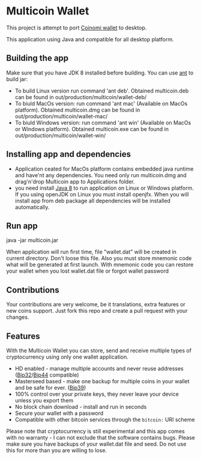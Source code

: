 Multicoin Wallet
===============

This project is attempt to port [Coinomi wallet](https://coinomi.com) to desktop.

This application using Java and compatible for all desktop platform.

## Building the app

Make sure that you have JDK 8 installed before building. You can use [ant](http://ant.apache.org/bindownload.cgi) to build jar:

- To build Linux version run command 'ant deb'. Obtained multicoin.deb can be found in out/production/multicoin/wallet-deb/
- To biuld MacOs version: run command 'ant mac' (Available on MacOs platform). Obtained multicoin.dmg can be found in out/production/multicoin/wallet-mac/ 
- To biuld Windows version: run command 'ant win' (Available on MacOs or Windows platform). Obtained multicoin.exe can be found in out/production/multicoin/wallet-win/  

## Installing app and dependencies

- Application ceated for MacOs platform contains embedded java runtime and have'nt any dependencies. You need only run multicoin.dmg and drag'n'drop Multicoin app to Applications folder.
- you need install [Java 8](http://java.com/) to run application on Linux or Windows platform. If you using openJDK on Linux you must install openjfx. When you will install app from deb package all dependencies will be installed automatically.  

## Run app

java -jar multicoin.jar

When application will run first time, file "wallet.dat" will be created in current directory. Don't loose this file. 
Also you must store mnemonic code what will be generated at first launch. 
With mnemonic code you can restore your wallet when you lost wallet.dat file or forgot wallet password

## Contributions

Your contributions are very welcome, be it translations, extra features or new coins support. Just
fork this repo and create a pull request with your changes.

## Features

With the Multicoin Wallet you can store, send and receive multiple types of cryptocurrency using only one wallet application.

 - HD enabled - manage multiple accounts and never reuse addresses ([Bip32](https://github.com/bitcoin/bips/blob/master/bip-0032.mediawiki)/[Bip44](https://github.com/bitcoin/bips/blob/master/bip-0044.mediawiki) compatible)
 - Masterseed based - make one backup for multiple coins in your wallet and be safe for ever. ([Bip39](https://github.com/bitcoin/bips/blob/master/bip-0039.mediawiki))
 - 100% control over your private keys, they never leave your device unless you export them
 - No block chain download - install and run in seconds
 - Secure your wallet with a password
 - Compatible with other bitcoin services through the `bitcoin:` URI scheme
 
Please note that cryptocurrency is still experimental and this app comes with no warranty - I can not exclude that the software contains bugs. Please make sure you have backups of your wallet.dat file and seed. 
Do not use this for more than you are willing to lose.
